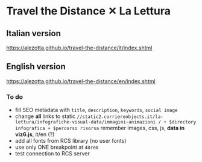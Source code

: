 # Travel the Distance ✕ La Lettura
## Italian version
https://alezotta.github.io/travel-the-distance/it/index.shtml
## English version
https://alezotta.github.io/travel-the-distance/en/index.shtml

### To do
* fill SEO metadata with `title`, `description`, `keywords`, `social image`
* change **all** links to static `//static2.corriereobjects.it/la-lettura/infografiche-visual-data/immagini-animazioni
 / + $directory infografica + $percorso risorsa` remember images, css, js, **data in viz6.js**, it/en (?)
* add all fonts from RCS library (no user fonts)
* use only ONE breakpoint at `48rem`
* test connection to RCS server